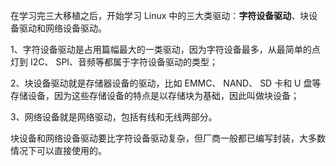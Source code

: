 在学习完三大移植之后，开始学习 Linux 中的三大类驱动：**字符设备驱动**、块设备驱动和网络设备驱动。

1、字符设备驱动是占用篇幅最大的一类驱动，因为字符设备最多，从最简单的点灯到 I2C、 SPI、音频等都属于字符设备驱动的类型；

2、块设备驱动就是存储器设备的驱动，比如 EMMC、 NAND、 SD 卡和 U 盘等存储设备，因为这些存储设备的特点是以存储块为基础，因此叫做块设备；

3、网络设备就是网络驱动，包括有线和无线两部分。

块设备和网络设备驱动要比字符设备驱动复杂，但厂商一般都已编写封装，大多数情况下可以直接使用的。
<!--stackedit_data:
eyJoaXN0b3J5IjpbLTE5NTM4MDI2NDEsLTc1NTg3NjI0MSwtMj
A4ODc0NjYxMl19
-->